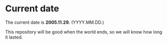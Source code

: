 # Current date

The current date is **2005.11.29.** (YYYY.MM.DD.)

This repository will be good when the world ends, so we will know how long it lasted.